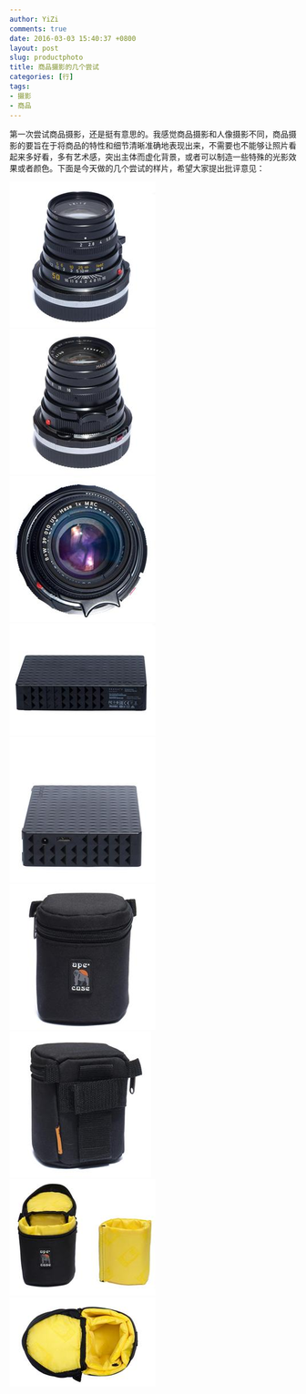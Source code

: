 ```yaml
---
author: YiZi
comments: true
date: 2016-03-03 15:40:37 +0800
layout: post
slug: productphoto
title: 商品摄影的几个尝试
categories: [行]
tags:
- 摄影
- 商品
---
```

第一次尝试商品摄影，还是挺有意思的。我感觉商品摄影和人像摄影不同，商品摄影的要旨在于将商品的特性和细节清晰准确地表现出来，不需要也不能够让照片看起来多好看，多有艺术感，突出主体而虚化背景，或者可以制造一些特殊的光影效果或者颜色。下面是今天做的几个尝试的样片，希望大家提出批评意见：

<div class="floatimg">
<a href="/public/images/product/8.jpg" data-lightbox="Product" data-title="镜头"><img src="/public/images/product/preview/8.jpg"></a>
<a href="/public/images/product/9.jpg" data-lightbox="Product" data-title="镜头"><img src="/public/images/product/preview/9.jpg"></a>
<a href="/public/images/product/10.jpg" data-lightbox="Product" data-title="镜头"><img src="/public/images/product/preview/10.jpg"></a>
<a href="/public/images/product/2.jpg" data-lightbox="Product" data-title="移动硬盘"><img src="/public/images/product/preview/2.jpg"></a>
<a href="/public/images/product/3.jpg" data-lightbox="Product" data-title="移动硬盘"><img src="/public/images/product/preview/3.jpg"></a>
<a href="/public/images/product/4.jpg" data-lightbox="Product" data-title="镜头收纳盒"><img src="/public/images/product/preview/4.jpg"></a>
<a href="/public/images/product/5.jpg" data-lightbox="Product" data-title="镜头收纳盒"><img src="/public/images/product/preview/5.jpg"></a>
<a href="/public/images/product/6.jpg" data-lightbox="Product" data-title="镜头收纳盒"><img src="/public/images/product/preview/6.jpg"></a>
<a href="/public/images/product/7.jpg" data-lightbox="Product" data-title="镜头收纳盒"><img src="/public/images/product/preview/7.jpg"></a>
</div>

